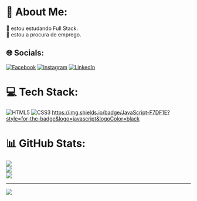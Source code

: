 # 💫 About Me:
🔭 estou estudando Full Stack.<br>🌱 estou a procura de emprego.<br>


## 🌐 Socials:
[![Facebook](https://img.shields.io/badge/Facebook-%231877F2.svg?logo=Facebook&logoColor=white)](https://facebook.com/https://www.facebook.com/profile.php?id=100028417740494) [![Instagram](https://img.shields.io/badge/Instagram-%23E4405F.svg?logo=Instagram&logoColor=white)](https://instagram.com/https://www.instagram.com/luc4shfddev/) [![LinkedIn](https://img.shields.io/badge/LinkedIn-%230077B5.svg?logo=linkedin&logoColor=white)](www.linkedin.com/in/lucas-henrique-0b2228286) 

# 💻 Tech Stack:
![HTML5](https://img.shields.io/badge/html5-%23E34F26.svg?style=for-the-badge&logo=html5&logoColor=white) ![CSS3](https://img.shields.io/badge/css3-%231572B6.svg?style=for-the-badge&logo=css3&logoColor=white) 
https://img.shields.io/badge/JavaScript-F7DF1E?style=for-the-badge&logo=javascript&logoColor=black
# 📊 GitHub Stats:
![](https://github-readme-stats.vercel.app/api?username=luc4shfd&theme=dark&hide_border=false&include_all_commits=false&count_private=false)<br/>
![](https://github-readme-streak-stats.herokuapp.com/?user=luc4shfd&theme=dark&hide_border=false)<br/>
![](https://github-readme-stats.vercel.app/api/top-langs/?username=luc4shfd&theme=dark&hide_border=false&include_all_commits=false&count_private=false&layout=compact)

---
[![](https://visitcount.itsvg.in/api?id=luc4shfd&icon=0&color=0)](https://visitcount.itsvg.in)

<!-- Proudly created with GPRM ( https://gprm.itsvg.in ) -->
